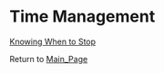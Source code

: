 Time Management
===============

[Knowing When to Stop](Knowing_When_to_Stop.html?title=Knowing_When_to_Stop "Knowing When to Stop")

Return to [Main\_Page](Main_Page.html?title=Main_Page "Main Page")

